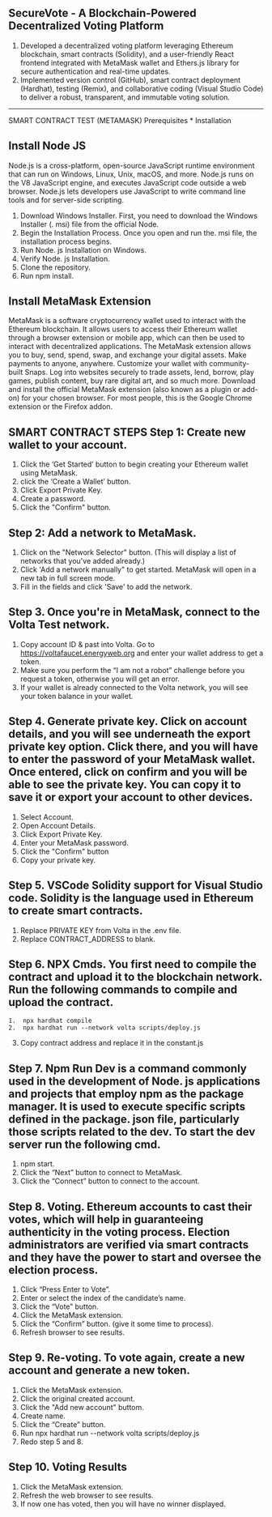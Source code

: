 
**SecureVote** - A Blockchain-Powered Decentralized Voting Platform
-----------------------------------------------------------------------------------------------------------------------------------------------------------------------------------------------------------------------------
1. Developed a decentralized voting platform leveraging Ethereum blockchain, smart contracts (Solidity), and a user-friendly React frontend integrated with MetaMask wallet and Ethers.js library for secure authentication and real-time updates.
2. Implemented version control (GitHub), smart contract deployment (Hardhat), testing (Remix), and collaborative coding (Visual Studio Code) to deliver a robust, transparent, and immutable voting solution.
-----------------------------------------------------------------------------------------------------------------------------------------------------------------------------------------------------------------------------
SMART CONTRACT TEST (METAMASK)
Prerequisites * Installation 

Install Node JS
-----------------------------------------------------------------------------------------------------------------------------------------------------------------------------------------------------------------------------
Node.js is a cross-platform, open-source JavaScript runtime environment that can run on Windows, Linux, Unix, macOS, and more. Node.js runs on the V8 JavaScript engine, and executes JavaScript code outside a web browser. Node.js lets developers use JavaScript to write command line tools and for server-side scripting. 
1.	Download Windows Installer. First, you need to download the Windows Installer (. msi) file from the official Node.
2.	Begin the Installation Process. Once you open and run the. msi file, the installation process begins. 
3.	Run Node. js Installation on Windows. 
4.	Verify Node. js Installation.
5.	Clone the repository.
6.	Run npm install.
    
Install MetaMask Extension
-----------------------------------------------------------------------------------------------------------------------------------------------------------------------------------------------------------------------------
MetaMask is a software cryptocurrency wallet used to interact with the Ethereum blockchain. It allows users to access their Ethereum wallet through a browser extension or mobile app, which can then be used to interact with decentralized applications.
The MetaMask extension allows you to buy, send, spend, swap, and exchange your digital assets. Make payments to anyone, anywhere. Customize your wallet with community-built Snaps. Log into websites securely to trade assets, lend, borrow, play games, publish content, buy rare digital art, and so much more.
Download and install the official MetaMask extension (also known as a plugin or add-on) for your chosen browser. For most people, this is the Google Chrome extension or the Firefox addon.

SMART CONTRACT STEPS
Step 1: Create new wallet to your account.
-----------------------------------------------------------------------------------------------------------------------------------------------------------------------------------------------------------------------------
1.	Click the ‘Get Started’ button to begin creating your Ethereum wallet using MetaMask.
2.	click the ‘Create a Wallet’ button.
3.	Click Export Private Key.
4.	Create a password.
5.	Click the "Confirm" button. 
   
Step 2: Add a network to MetaMask. 
-----------------------------------------------------------------------------------------------------------------------------------------------------------------------------------------------------------------------------
1. Click on the "Network Selector" button. (This will display a list of networks that you've added already.)
2. Click 'Add a network manually" to get started. MetaMask will open in a new tab in full screen mode.
3. Fill in the fields and click 'Save' to add the network.

Step 3. Once you're in MetaMask, connect to the Volta Test network. 
-----------------------------------------------------------------------------------------------------------------------------------------------------------------------------------------------------------------------------
1. Copy account ID & past into Volta. Go to https://voltafaucet.energyweb.org and enter your wallet address to get a token.
2. Make sure you perform the “I am not a robot” challenge before you request a token, otherwise you will get an error.
3. If your wallet is already connected to the Volta network, you will see your token balance in your wallet. 
   
Step 4. Generate private key. Click on account details, and you will see underneath the export private key option. Click there, and you will have to enter the password of your MetaMask wallet. Once entered, click on confirm and you will be able to see the private key. You can copy it to save it or export your account to other devices.
-----------------------------------------------------------------------------------------------------------------------------------------------------------------------------------------------------------------------------
1.	Select Account.
2.	Open Account Details.
3.	Click Export Private Key.
4.	Enter your MetaMask password.
5.	Click the "Confirm" button 
6.	Copy your private key.

Step 5. VSCode Solidity support for Visual Studio code. Solidity is the language used in Ethereum to create smart contracts. 
-----------------------------------------------------------------------------------------------------------------------------------------------------------------------------------------------------------------------------
1. Replace PRIVATE KEY from Volta in the .env file.
2. Replace CONTRACT_ADDRESS to blank.
 
Step 6. NPX Cmds. You first need to compile the contract and upload it to the blockchain network. Run the following commands to compile and upload the contract. 
-----------------------------------------------------------------------------------------------------------------------------------------------------------------------------------------------------------------------------
```shell
1.	npx hardhat compile
2.	npx hardhat run --network volta scripts/deploy.js
```
3.	Copy contract address and replace it in the constant.js 
 
Step 7. Npm Run Dev is a command commonly used in the development of Node. js applications and projects that employ npm as the package manager. It is used to execute specific scripts defined in the package. json file, particularly those scripts related to the dev. To start the dev server run the following cmd.
-----------------------------------------------------------------------------------------------------------------------------------------------------------------------------------------------------------------------------
1.	npm start.
2.	Click the “Next” button to connect to MetaMask.
3.	Click the “Connect” button to connect to the account. 
 
Step 8. Voting. Ethereum accounts to cast their votes, which will help in guaranteeing authenticity in the voting process. Election administrators are verified via smart contracts and they have the power to start and oversee the election process. 
-----------------------------------------------------------------------------------------------------------------------------------------------------------------------------------------------------------------------------
1.	Click “Press Enter to Vote”. 
2.	Enter or select the index of the candidate’s name.
3.	Click the “Vote” button.
4.	Click the MetaMask extension. 
5.	Click the “Confirm” button. (give it some time to process).
6.	Refresh browser to see results.
 
Step 9. Re-voting. To vote again, create a new account and generate a new token. 
-----------------------------------------------------------------------------------------------------------------------------------------------------------------------------------------------------------------------------
1.	Click the MetaMask extension. 
2.	Click the original created account.
3.	Click the "Add new account" buttom. 
4.	Create name.
5.	Click the “Create” button.
6.	Run npx hardhat run --network volta scripts/deploy.js
7.	Redo step 5 and 8.

Step 10. Voting Results
-----------------------------------------------------------------------------------------------------------------------------------------------------------------------------------------------------------------------------
1.	Click the MetaMask extension. 
2.	Refresh the web browser to see results. 
3.	If now one has voted, then you will have no winner displayed.

